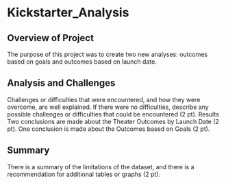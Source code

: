 # Kickstarter_Analysis

## Overview of Project
The purpose of this project was to create two new analyses: outcomes based on goals and outcomes based on launch date.

## Analysis and Challenges

Challenges or difficulties that were encountered, and how they were overcome, are well explained. If there were no difficulties, describe any possible challenges or difficulties that could be encountered (2 pt).
Results
Two conclusions are made about the Theater Outcomes by Launch Date (2 pt).
One conclusion is made about the Outcomes based on Goals (2 pt).

## Summary
There is a summary of the limitations of the dataset, and there is a recommendation for additional tables or graphs (2 pt).
